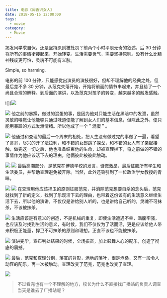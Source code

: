 ```yaml
---
title: 电影《闻香识女人》
date: 2018-05-15 12:00:00
tags:
  - movie
category:
  - Movie
---
```


揭发同学求自保，还是坚持原则被处罚？前两个小时平淡无奇的叙述，后 30 分钟将所有的事情衔接起来，开始转变。生活需要勇气，需要坚持原则。没有什么比精神残废更可怕，灵魂不可能有义肢。

Simple, so harming.

<!--more-->

电影的前 100 分钟，只能感觉出演员的演技很好，但却不理解他的经典之处，但最后差不多 30 分钟，从范克失落开始，开始将前面的情节串起来，并且给了一个尚且合理的解释。到后面的演讲，以及范克对孩子的转变，越来越多的触发感触。

![](![](https://ws1.sinaimg.cn/large/005EgYNMgy1fuchv5wm0lj31pc0yidls.jpg)

![](https://ws1.sinaimg.cn/large/005EgYNMgy1fuchv5yyhkj31pc0yijxf.jpg)
他之前的暴躁，做过的混蛋的事，是因为他对只能生活在黑暗中的发泄，虽然灵敏的嗅觉让他能够只通过味道便能了解到女人们的基本信息，但除此之外，便只能用暴躁的方式发泄情绪。所以他成了一个＂混蛋＂。

![](https://ws1.sinaimg.cn/large/005EgYNMgy1fuchv66g2bj31pc0yiaev.jpg)
他通过和查理的最后一个周末的相处，把人生没有做过完的事做了一遍，看望了哥哥，尽兴的开了法拉利，和不错的女郎跳了探戈，和不错的女人有了亲密接触，做完这一切之后，他也准备结束他的生命，却被查理拦下，将之前做的不错的事情作为他应该活下去的理由，他俩彼此被彼此触动。

![](https://ws1.sinaimg.cn/large/005EgYNMgy1fuchv6bjd5j31pc0yijyf.jpg)
![](https://ws1.sinaimg.cn/large/005EgYNMgy1fuchv64b9vj31pc0yidmp.jpg)
最后高潮部分，是范克在博德学校的发言，慷慨激昂，最后征服所有学生和生活委员，并帮助查理避免被开除。当然，此外还吸引到了一位政治学女教授的青睐。

![](https://ws1.sinaimg.cn/large/005EgYNMgy1fuchv7yg1oj31pc0yiahg.jpg)
![](https://ws1.sinaimg.cn/large/005EgYNMgy1fuchv8dqpmj31pc0yidoi.jpg)
在查理用他应该捍卫的原则征服范克，并消除范克想要自杀的念头后，范克就找到了新的定义，找到了乐观活下去的理由，也带着这份该有的生活意义继续生活下去，所以他的演讲，不仅仅是讲给别人听的，也是讲给自己听的，灵魂不可抹杀，不该被抹杀。

![](https://ws1.sinaimg.cn/large/005EgYNMgy1fuchv801ptj31pc0yijyh.jpg)
生活应该是有意义的创造，不是机械的重复，即使生活遭遇不幸，满腹牢骚，也应该及时找到生活的意义，有时候，我们不仅仅为了活而活，更是应该给他人带来积极正能量，捍卫不可抹杀的原则和理想。正直不该也不能被抹杀。

![](https://ws1.sinaimg.cn/large/005EgYNMgy1fuchv6728vj31pc0yitdk.jpg)
演讲完毕，宣布判处结果的时候，全场振奋，加上鼓舞人心的配乐，创造了彻底的震撼。

![](https://ws1.sinaimg.cn/large/005EgYNMgy1fuchv8xmw7j31pc0yiamv.jpg)
最后，范克和查理分别，落寞的背影，满地的落叶，很是沧桑，又有一段令人动容的配乐，再一次被触动。查理改变了范克，范克也改变了查理。

![](https://ws1.sinaimg.cn/large/005EgYNMgy1fuchv9f1dbj31pc0yih1o.jpg)

> 不过看完也有一个不理解的地方，校长为什么不直接找广播站的负责人调查当天是谁去了广播站呢？
